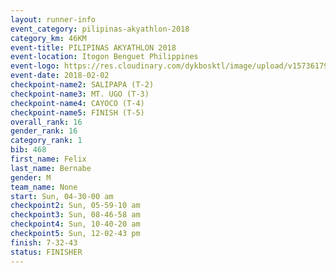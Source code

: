 ```yaml
---
layout: runner-info 
event_category: pilipinas-akyathlon-2018 
category_km: 46KM 
event-title: PILIPINAS AKYATHLON 2018 
event-location: Itogon Benguet Philippines 
event-logo: https://res.cloudinary.com/dykbosktl/image/upload/v1573617968/Logo/akyathlon-logo-new_ifndai.png 
event-date: 2018-02-02 
checkpoint-name2: SALIPAPA (T-2) 
checkpoint-name3: MT. UGO (T-3) 
checkpoint-name4: CAYOCO (T-4) 
checkpoint-name5: FINISH (T-5) 
overall_rank: 16
gender_rank: 16
category_rank: 1
bib: 468
first_name: Felix
last_name: Bernabe
gender: M
team_name: None
start: Sun, 04-30-00 am
checkpoint2: Sun, 05-59-10 am
checkpoint3: Sun, 08-46-58 am
checkpoint4: Sun, 10-40-20 am
checkpoint5: Sun, 12-02-43 pm
finish: 7-32-43
status: FINISHER
---
```


